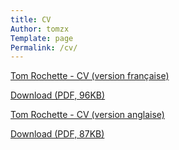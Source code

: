 ```yaml
---
title: CV
Author: tomzx
Template: page
Permalink: /cv/
---
```


[Tom Rochette - CV (version française)][1]  
<p class="gde-text">
  <a href="http://www.tomrochette.com/wp-content/uploads/2008/09/TomRochetteCV.pdf" class="gde-link">Download (PDF, 96KB)</a>
</p>

  
[Tom Rochette - CV (version anglaise)][2]  
<p class="gde-text">
  <a href="http://www.tomrochette.com/wp-content/uploads/2008/09/TomRochetteCV_EN.pdf" class="gde-link">Download (PDF, 87KB)</a>
</p>

 [1]: http://www.tomrochette.com/wp-content/uploads/2008/09/TomRochetteCV.pdf
 [2]: http://www.tomrochette.com/wp-content/uploads/2008/09/TomRochetteCV_EN.pdf